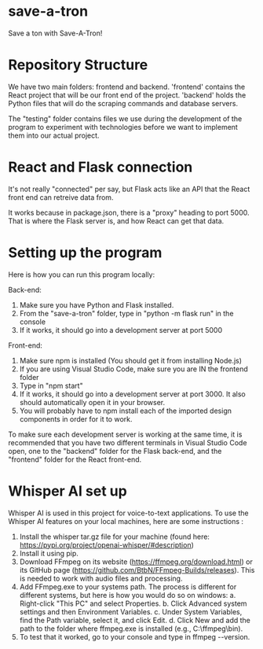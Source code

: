 # save-a-tron
Save a ton with Save-A-Tron!

# Repository Structure
We have two main folders: frontend and backend. 'frontend' contains the React project that will be our front end of the project. 'backend' holds the Python files that will do the scraping commands and database servers.

The "testing" folder contains files we use during the development of the program to experiment with technologies before we want to implement them into our actual project. 

# React and Flask connection
It's not really "connected" per say, but Flask acts like an API that the React front end can retreive data from.

It works because in package.json, there is a "proxy" heading to port 5000. That is where the Flask server is, and how React can get that data.

# Setting up the program

Here is how you can run this program locally:

Back-end:
1. Make sure you have Python and Flask installed.
2. From the "save-a-tron" folder, type in "python -m flask run" in the console
3. If it works, it should go into a development server at port 5000

Front-end:
1. Make sure npm is installed (You should get it from installing Node.js)
2. If you are using Visual Studio Code, make sure you are IN the frontend folder
3. Type in "npm start"
4. If it works, it should go into a development server at port 3000. It also should automatically open it in your browser.
5. You will probably have to npm install each of the imported design components in order for it to work.

To make sure each development server is working at the same time, it is recommended that you have two different terminals in Visual Studio Code open, one to the "backend" folder for the Flask back-end, and the "frontend" folder for the React front-end.

# Whisper AI set up
Whisper AI is used in this project for voice-to-text applications. To use the Whisper AI features on your local machines, here are some instructions :
1. Install the whisper tar.gz file for your machine (found here: https://pypi.org/project/openai-whisper/#description)
2. Install it using pip.
3. Download FFmpeg on its website (https://ffmpeg.org/download.html) or its GitHub page (https://github.com/BtbN/FFmpeg-Builds/releases). This is needed to work with audio files and processing. 
4. Add FFmpeg.exe to your systems path. The process is different for different systems, but here is how you would do so on windows:
  a. Right-click "This PC" and select Properties.
  b. Click Advanced system settings and then Environment Variables.
  c. Under System Variables, find the Path variable, select it, and click Edit.
  d. Click New and add the path to the folder where ffmpeg.exe is installed (e.g., C:\ffmpeg\bin\).
6.  To test that it worked, go to your console and type in ffmpeg --version.
